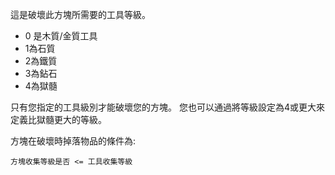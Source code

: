 這是破壞此方塊所需要的工具等級。

* 0 是木質/金質工具
* 1為石質
* 2為鐵質
* 3為鉆石
* 4為獄髓

只有您指定的工具級別才能破壞您的方塊。 您也可以通過將等級設定為4或更大來定義比獄髓更大的等級。

方塊在破壞時掉落物品的條件為:

`方塊收集等級是否 <= 工具收集等級`
